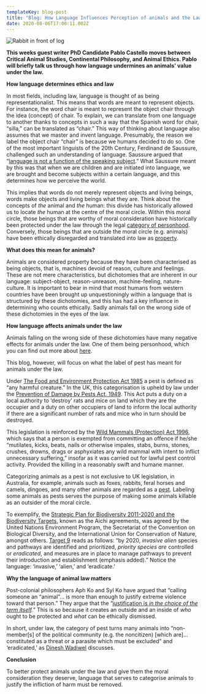 ```yaml
---
templateKey: blog-post
title: "Blog: How Language Influences Perception of animals and the Law that Follows"
date: 2020-08-06T17:00:11.002Z
---
```

![Rabbit in front of log](/img/unnamed-5-.jpg "Blog: How Language Influences Perception of animals and the Law that Follows")

<!--StartFragment-->

<!-- wp:paragraph -->

**This weeks guest writer PhD Candidate Pablo Castello moves between Critical Animal Studies, Continental Philosophy, and Animal Ethics. Pablo will briefly talk us through how language undermines an animals’ value under the law.**

<!-- /wp:paragraph -->

<!-- wp:paragraph -->



<!-- /wp:paragraph -->

<!-- wp:paragraph -->

**How language determines ethics and law**

<!-- /wp:paragraph -->

<!-- wp:paragraph -->

In most fields, including law, language is thought of as being representationalist. This means that words are meant to represent objects. For instance, the word chair is meant to represent the object chair through the idea (concept) of chair. To explain, we can translate from one language to another thanks to concepts in such a way that the Spanish word for chair, “silla,” can be translated as “chair.” This way of thinking about language also assumes that we master and invent language. Presumably, the reason we label the object chair “chair” is because we humans decided to do so. One of the most important linguists of the 20th Century, Ferdinand de Saussure, challenged such an understanding of language. Saussure argued that “[language is not a function of the speaking subject](http://cup.columbia.edu/book/course-in-general-linguistics/9780231157261).” What Saussure meant by this was that when we are children and are initiated into language, we are brought and become subjects within a certain language, and this determines how we perceive the world.

<!-- /wp:paragraph -->

<!-- wp:paragraph -->

This implies that words do not merely represent objects and living beings, words make objects and living beings what they are. Think about the concepts of *the* animal and *the* human: this divide has historically allowed us to locate *the* human at the centre of the moral circle. Within this moral circle, those beings that are worthy of moral consideration have historically been protected under the law through the legal [category of personhood](https://advocates-for-animals.com/blog/245). Conversely, those beings that are outside the moral circle (e.g. animals) have been ethically disregarded and translated into law as [property](https://advocates-for-animals.com/blog/245).

<!-- /wp:paragraph -->

<!-- wp:paragraph -->



<!-- /wp:paragraph -->

<!-- wp:paragraph -->

**What does this mean for animals?**

<!-- /wp:paragraph -->

<!-- wp:paragraph -->

Animals are considered property because they have been characterised as being objects, that is, machines devoid of reason, culture and feelings. These are not mere characteristics, but dichotomies that are inherent in our language: subject-object, reason-unreason, machine-feeling, nature-culture. It is important to bear in mind that most humans from western countries have been brought up unquestioningly within a language that is structured by these dichotomies, and this has had a key influence in determining who counts ethically. Sadly animals fall on the wrong side of these dichotomies in the eyes of the law.

<!-- /wp:paragraph -->

<!-- wp:paragraph -->



<!-- /wp:paragraph -->

<!-- wp:paragraph -->

**How language affects animals under the law**

<!-- /wp:paragraph -->

<!-- wp:paragraph -->

Animals falling on the wrong side of these dichotomies have many negative effects for animals under the law. One of them being personhood, which you can find out more about [here](https://advocates-for-animals.com/blog/245).

<!-- /wp:paragraph -->

<!-- wp:paragraph -->

This blog, however, will focus on what the label of pest has meant for animals under the law.

<!-- /wp:paragraph -->

<!-- wp:paragraph -->

Under [The Food and Environment Protection Act 1985](https://www.legislation.gov.uk/ukpga/1985/48) a pest is defined as “any harmful creature.” In the UK, this categorisation is upheld by law under the [Prevention of Damage by Pests Act, 1949](http://www.legislation.gov.uk/ukpga/Geo6/12-13-14/55). This Act puts a duty on a local authority to ‘destroy’ rats and mice on land which they are the occupier and a duty on other occupiers of land to inform the local authority if there are a significant number of rats and mice who in turn should be destroyed.

<!-- /wp:paragraph -->

<!-- wp:paragraph -->

This legislation is reinforced by the [Wild Mammals (Protection) Act 1996](https://www.legislation.gov.uk/ukpga/1996/3/contents), which says that a person is exempted from committing an offence if he/she “mutilates, kicks, beats, nails or otherwise impales, stabs, burns, stones, crushes, drowns, drags or asphyxiates any wild mammal with intent to inflict unnecessary suffering,” insofar as it was carried out for lawful pest control activity. Provided the killing in a reasonably swift and humane manner.

<!-- /wp:paragraph -->

<!-- wp:paragraph -->

Categorizing animals as a pest is not exclusive to UK legislation, in Australia, for example, animals such as foxes, rabbits, feral horses and camels, dingoes, and many other animals are regarded as a [pest](https://www.agriculture.gov.au/sites/default/files/sitecollectiondocuments/pests-diseases-weeds/consultation/apas-final.pdf). Labeling some animals as pests serves the purpose of making some animals killable as an outsider of the moral circle.

<!-- /wp:paragraph -->

<!-- wp:paragraph -->

To exemplify, the [Strategic Plan for Biodiversity 2011-2020 and the Biodiversity Targets](https://www.cbd.int/sp/), known as the Aichi agreements, was agreed by the United Nations Environment Program, the Secretariat of the Convention on Biological Diversity, and the International Union for Conservation of Nature, amongst others. [Target 9](https://www.cbd.int/sp/targets/) reads as follows: “by 2020, *invasive* *alien* species and pathways are identified and prioritized, *priority species are* controlled or *eradicated*, and measures are in place to manage pathways to prevent their introduction and establishment (emphasis added).” Notice the language: ‘invasive,’ ‘alien,’ and ‘eradicate.’

<!-- /wp:paragraph -->

<!-- wp:paragraph -->



<!-- /wp:paragraph -->

<!-- wp:paragraph -->

**Why the language of animal law matters**

<!-- /wp:paragraph -->

<!-- wp:paragraph -->

Post-colonial philosophers Aph Ko and Syl Ko have argued that “calling someone an “animal”… is more than enough to justify extreme violence toward that person.” They argue that the “[justification is *in the choice of the term itself*](https://lanternbooks.presswarehouse.com/Books/BookDetail.aspx?productID=515348)*.*” This is so because it creates an outside and an inside of *who* ought to be protected and *what* can be ethically dismissed.

<!-- /wp:paragraph -->

<!-- wp:paragraph -->

In short, under law, the category of pest turns many animals into “non-member\[s] of the political community (e.g. the noncitizen) \[which are]… constituted as a threat or a parasite which must be excluded” and ‘eradicated,’ as [Dinesh Wadiwel](https://feralfeminisms.com/a-conversation-on-the-feral/) discusses.

<!-- /wp:paragraph -->

<!-- wp:paragraph -->



<!-- /wp:paragraph -->

<!-- wp:paragraph -->

**Conclusion**

<!-- /wp:paragraph -->

<!-- wp:paragraph -->

To better protect animals under the law and give them the moral consideration they deserve, language that serves to categorise animals to justify the infliction of harm must be removed.

<!-- /wp:paragraph -->

<!--EndFragment-->